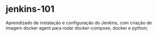 # jenkins-101
Aprendizado de instalação e configuração do Jenkins, com criação de imagem docker agent para rodar docker-compose, docker e python;
